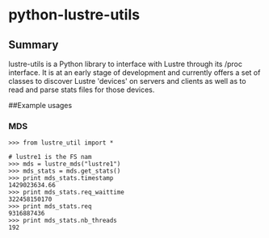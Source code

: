 # python-lustre-utils

## Summary
lustre-utils is a Python library to interface with Lustre through 
its /proc interface.  It is at an early stage of development and 
currently offers a set of classes to discover Lustre 'devices' on 
servers and clients as well as to read and parse stats files for 
those devices.

##Example usages

### MDS
```
>>> from lustre_util import *

# lustre1 is the FS nam
>>> mds = lustre_mds("lustre1")
>>> mds_stats = mds.get_stats()
>>> print mds_stats.timestamp
1429023634.66
>>> print mds_stats.req_waittime
322458150170
>>> print mds_stats.req
9316887436
>>> print mds_stats.nb_threads
192
```
